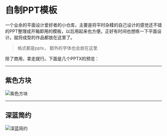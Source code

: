 # 自制PPT模板

一个业余的平面设计爱好者的小仓库，主要是将平时杂糅的自己设计的感觉还不错的PPT整理成开箱即用的模板，以后用起来也方便。正好有时间也想练一下平面设计。就将成型的作品都放在这里了。

> 格式都是pptx， 额外的字体也会放在这里

除了商用，拿走就行。下面是几个PPTX的预览：

---

## 紫色方块

![紫色方块](https://i.loli.net/2021/04/06/x2PeClBM8a9VvLf.png)

---

## 深蓝简约

![深蓝简约](https://i.loli.net/2021/04/06/HEpm2OAXy98oYLe.png)

